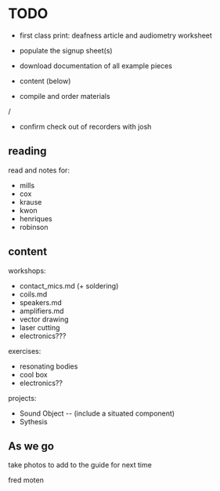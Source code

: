 # TODO

- first class print: deafness article and audiometry worksheet

- populate the signup sheet(s)
- download documentation of all example pieces

- content (below)
- compile and order materials



/
- confirm check out of recorders with josh

## reading

read and notes for:
- mills
- cox
- krause
- kwon
- henriques
- robinson



## content

workshops:
- contact_mics.md   (+ soldering)
- coils.md
- speakers.md
- amplifiers.md
- vector drawing
- laser cutting
- electronics???

exercises:
- resonating bodies
- cool box
- electronics??


projects:
- Sound Object -- (include a situated component)
- Sythesis



## As we go

take photos to add to the guide for next time


fred moten